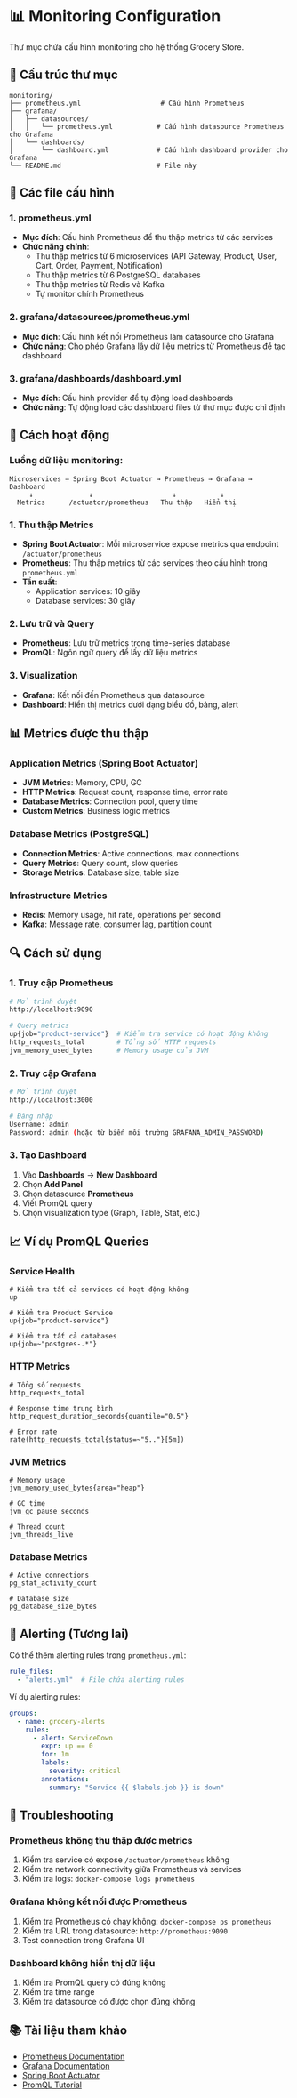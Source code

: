 # 📊 Monitoring Configuration

Thư mục chứa cấu hình monitoring cho hệ thống Grocery Store.

## 📁 Cấu trúc thư mục

```
monitoring/
├── prometheus.yml                    # Cấu hình Prometheus
├── grafana/
│   ├── datasources/
│   │   └── prometheus.yml           # Cấu hình datasource Prometheus cho Grafana
│   └── dashboards/
│       └── dashboard.yml            # Cấu hình dashboard provider cho Grafana
└── README.md                        # File này
```

## 🔧 Các file cấu hình

### 1. **prometheus.yml**
- **Mục đích**: Cấu hình Prometheus để thu thập metrics từ các services
- **Chức năng chính**:
  - Thu thập metrics từ 6 microservices (API Gateway, Product, User, Cart, Order, Payment, Notification)
  - Thu thập metrics từ 6 PostgreSQL databases
  - Thu thập metrics từ Redis và Kafka
  - Tự monitor chính Prometheus

### 2. **grafana/datasources/prometheus.yml**
- **Mục đích**: Cấu hình kết nối Prometheus làm datasource cho Grafana
- **Chức năng**: Cho phép Grafana lấy dữ liệu metrics từ Prometheus để tạo dashboard

### 3. **grafana/dashboards/dashboard.yml**
- **Mục đích**: Cấu hình provider để tự động load dashboards
- **Chức năng**: Tự động load các dashboard files từ thư mục được chỉ định

## 🚀 Cách hoạt động

### **Luồng dữ liệu monitoring:**
```
Microservices → Spring Boot Actuator → Prometheus → Grafana → Dashboard
     ↓              ↓                    ↓           ↓
  Metrics      /actuator/prometheus   Thu thập   Hiển thị
```

### **1. Thu thập Metrics**
- **Spring Boot Actuator**: Mỗi microservice expose metrics qua endpoint `/actuator/prometheus`
- **Prometheus**: Thu thập metrics từ các services theo cấu hình trong `prometheus.yml`
- **Tần suất**: 
  - Application services: 10 giây
  - Database services: 30 giây

### **2. Lưu trữ và Query**
- **Prometheus**: Lưu trữ metrics trong time-series database
- **PromQL**: Ngôn ngữ query để lấy dữ liệu metrics

### **3. Visualization**
- **Grafana**: Kết nối đến Prometheus qua datasource
- **Dashboard**: Hiển thị metrics dưới dạng biểu đồ, bảng, alert

## 📊 Metrics được thu thập

### **Application Metrics (Spring Boot Actuator)**
- **JVM Metrics**: Memory, CPU, GC
- **HTTP Metrics**: Request count, response time, error rate
- **Database Metrics**: Connection pool, query time
- **Custom Metrics**: Business logic metrics

### **Database Metrics (PostgreSQL)**
- **Connection Metrics**: Active connections, max connections
- **Query Metrics**: Query count, slow queries
- **Storage Metrics**: Database size, table size

### **Infrastructure Metrics**
- **Redis**: Memory usage, hit rate, operations per second
- **Kafka**: Message rate, consumer lag, partition count

## 🔍 Cách sử dụng

### **1. Truy cập Prometheus**
```bash
# Mở trình duyệt
http://localhost:9090

# Query metrics
up{job="product-service"}  # Kiểm tra service có hoạt động không
http_requests_total        # Tổng số HTTP requests
jvm_memory_used_bytes      # Memory usage của JVM
```

### **2. Truy cập Grafana**
```bash
# Mở trình duyệt
http://localhost:3000

# Đăng nhập
Username: admin
Password: admin (hoặc từ biến môi trường GRAFANA_ADMIN_PASSWORD)
```

### **3. Tạo Dashboard**
1. Vào **Dashboards** → **New Dashboard**
2. Chọn **Add Panel**
3. Chọn datasource **Prometheus**
4. Viết PromQL query
5. Chọn visualization type (Graph, Table, Stat, etc.)

## 📈 Ví dụ PromQL Queries

### **Service Health**
```promql
# Kiểm tra tất cả services có hoạt động không
up

# Kiểm tra Product Service
up{job="product-service"}

# Kiểm tra tất cả databases
up{job=~"postgres-.*"}
```

### **HTTP Metrics**
```promql
# Tổng số requests
http_requests_total

# Response time trung bình
http_request_duration_seconds{quantile="0.5"}

# Error rate
rate(http_requests_total{status=~"5.."}[5m])
```

### **JVM Metrics**
```promql
# Memory usage
jvm_memory_used_bytes{area="heap"}

# GC time
jvm_gc_pause_seconds

# Thread count
jvm_threads_live
```

### **Database Metrics**
```promql
# Active connections
pg_stat_activity_count

# Database size
pg_database_size_bytes
```

## 🚨 Alerting (Tương lai)

Có thể thêm alerting rules trong `prometheus.yml`:

```yaml
rule_files:
  - "alerts.yml"  # File chứa alerting rules
```

Ví dụ alerting rules:
```yaml
groups:
  - name: grocery-alerts
    rules:
      - alert: ServiceDown
        expr: up == 0
        for: 1m
        labels:
          severity: critical
        annotations:
          summary: "Service {{ $labels.job }} is down"
```

## 🔧 Troubleshooting

### **Prometheus không thu thập được metrics**
1. Kiểm tra service có expose `/actuator/prometheus` không
2. Kiểm tra network connectivity giữa Prometheus và services
3. Kiểm tra logs: `docker-compose logs prometheus`

### **Grafana không kết nối được Prometheus**
1. Kiểm tra Prometheus có chạy không: `docker-compose ps prometheus`
2. Kiểm tra URL trong datasource: `http://prometheus:9090`
3. Test connection trong Grafana UI

### **Dashboard không hiển thị dữ liệu**
1. Kiểm tra PromQL query có đúng không
2. Kiểm tra time range
3. Kiểm tra datasource có được chọn đúng không

## 📚 Tài liệu tham khảo

- [Prometheus Documentation](https://prometheus.io/docs/)
- [Grafana Documentation](https://grafana.com/docs/)
- [Spring Boot Actuator](https://docs.spring.io/spring-boot/docs/current/reference/html/actuator.html)
- [PromQL Tutorial](https://prometheus.io/docs/prometheus/latest/querying/basics/)
